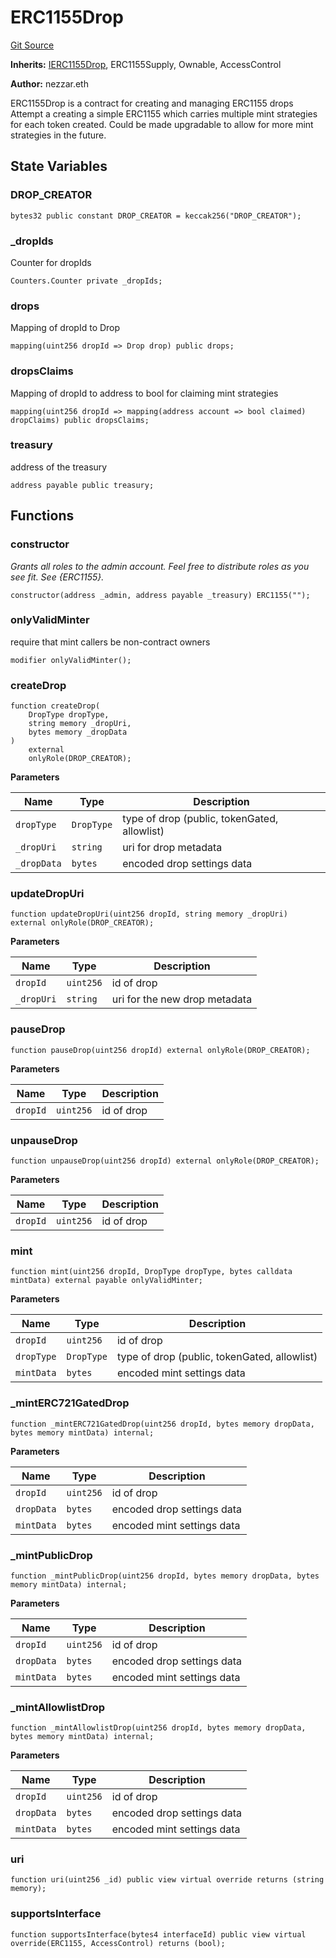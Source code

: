 # ERC1155Drop
[Git Source](https://github.com/nezz0746/erc1155-drops/blob/d7f880b61660eee2cfba35343e42e0de1e47c5a1/src/ERC1155Drop.sol)

**Inherits:**
[IERC1155Drop](/src/libs/IERC1155Drop.sol/interface.IERC1155Drop.md), ERC1155Supply, Ownable, AccessControl

**Author:**
nezzar.eth

ERC1155Drop is a contract for creating and managing ERC1155 drops
Attempt a creating a simple ERC1155 which carries multiple mint strategies for
each token created. Could be made upgradable to allow for more mint strategies
in the future.


## State Variables
### DROP_CREATOR

```solidity
bytes32 public constant DROP_CREATOR = keccak256("DROP_CREATOR");
```


### _dropIds
Counter for dropIds


```solidity
Counters.Counter private _dropIds;
```


### drops
Mapping of dropId to Drop


```solidity
mapping(uint256 dropId => Drop drop) public drops;
```


### dropsClaims
Mapping of dropId to address to bool for claiming mint strategies


```solidity
mapping(uint256 dropId => mapping(address account => bool claimed) dropClaims) public dropsClaims;
```


### treasury
address of the treasury


```solidity
address payable public treasury;
```


## Functions
### constructor

*Grants all roles to the admin account.
Feel free to distribute roles as you see fit.
See {ERC1155}.*


```solidity
constructor(address _admin, address payable _treasury) ERC1155("");
```

### onlyValidMinter

require that mint callers be non-contract owners


```solidity
modifier onlyValidMinter();
```

### createDrop


```solidity
function createDrop(
    DropType dropType,
    string memory _dropUri,
    bytes memory _dropData
)
    external
    onlyRole(DROP_CREATOR);
```
**Parameters**

|Name|Type|Description|
|----|----|-----------|
|`dropType`|`DropType`|type of drop (public, tokenGated, allowlist)|
|`_dropUri`|`string`|uri for drop metadata|
|`_dropData`|`bytes`|encoded drop settings data|


### updateDropUri


```solidity
function updateDropUri(uint256 dropId, string memory _dropUri) external onlyRole(DROP_CREATOR);
```
**Parameters**

|Name|Type|Description|
|----|----|-----------|
|`dropId`|`uint256`|id of drop|
|`_dropUri`|`string`|uri for the new drop metadata|


### pauseDrop


```solidity
function pauseDrop(uint256 dropId) external onlyRole(DROP_CREATOR);
```
**Parameters**

|Name|Type|Description|
|----|----|-----------|
|`dropId`|`uint256`|id of drop|


### unpauseDrop


```solidity
function unpauseDrop(uint256 dropId) external onlyRole(DROP_CREATOR);
```
**Parameters**

|Name|Type|Description|
|----|----|-----------|
|`dropId`|`uint256`|id of drop|


### mint


```solidity
function mint(uint256 dropId, DropType dropType, bytes calldata mintData) external payable onlyValidMinter;
```
**Parameters**

|Name|Type|Description|
|----|----|-----------|
|`dropId`|`uint256`|id of drop|
|`dropType`|`DropType`|type of drop (public, tokenGated, allowlist)|
|`mintData`|`bytes`|encoded mint settings data|


### _mintERC721GatedDrop


```solidity
function _mintERC721GatedDrop(uint256 dropId, bytes memory dropData, bytes memory mintData) internal;
```
**Parameters**

|Name|Type|Description|
|----|----|-----------|
|`dropId`|`uint256`|id of drop|
|`dropData`|`bytes`|encoded drop settings data|
|`mintData`|`bytes`|encoded mint settings data|


### _mintPublicDrop


```solidity
function _mintPublicDrop(uint256 dropId, bytes memory dropData, bytes memory mintData) internal;
```
**Parameters**

|Name|Type|Description|
|----|----|-----------|
|`dropId`|`uint256`|id of drop|
|`dropData`|`bytes`|encoded drop settings data|
|`mintData`|`bytes`|encoded mint settings data|


### _mintAllowlistDrop


```solidity
function _mintAllowlistDrop(uint256 dropId, bytes memory dropData, bytes memory mintData) internal;
```
**Parameters**

|Name|Type|Description|
|----|----|-----------|
|`dropId`|`uint256`|id of drop|
|`dropData`|`bytes`|encoded drop settings data|
|`mintData`|`bytes`|encoded mint settings data|


### uri


```solidity
function uri(uint256 _id) public view virtual override returns (string memory);
```

### supportsInterface


```solidity
function supportsInterface(bytes4 interfaceId) public view virtual override(ERC1155, AccessControl) returns (bool);
```

